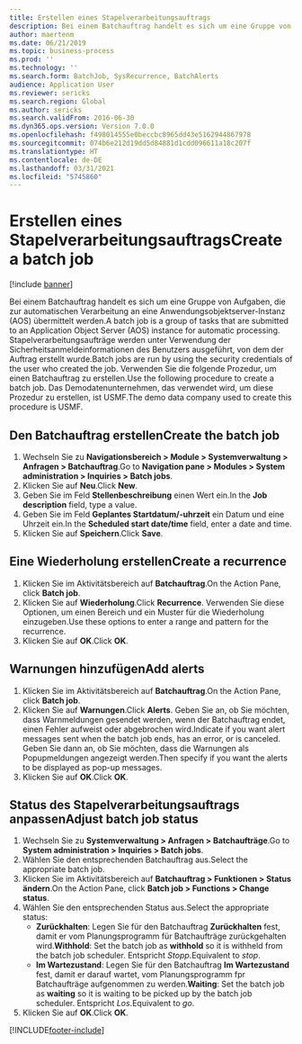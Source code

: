 ```yaml
---
title: Erstellen eines Stapelverarbeitungsauftrags
description: Bei einem Batchauftrag handelt es sich um eine Gruppe von Aufgaben, die zur automatischen Verarbeitung an eine Anwendungsobjektserver-Instanz (AOS) übermittelt werden.
author: maertenm
ms.date: 06/21/2019
ms.topic: business-process
ms.prod: ''
ms.technology: ''
ms.search.form: BatchJob, SysRecurrence, BatchAlerts
audience: Application User
ms.reviewer: sericks
ms.search.region: Global
ms.author: sericks
ms.search.validFrom: 2016-06-30
ms.dyn365.ops.version: Version 7.0.0
ms.openlocfilehash: f498014555e0beccbc8965dd43e5162944867978
ms.sourcegitcommit: 074b6e212d19dd5d84881d1cdd096611a18c207f
ms.translationtype: HT
ms.contentlocale: de-DE
ms.lasthandoff: 03/31/2021
ms.locfileid: "5745860"
---
```

# <a name="create-a-batch-job"></a><span data-ttu-id="ec5c5-103">Erstellen eines Stapelverarbeitungsauftrags</span><span class="sxs-lookup"><span data-stu-id="ec5c5-103">Create a batch job</span></span>

[!include [banner](../../includes/banner.md)]

<span data-ttu-id="ec5c5-104">Bei einem Batchauftrag handelt es sich um eine Gruppe von Aufgaben, die zur automatischen Verarbeitung an eine Anwendungsobjektserver-Instanz (AOS) übermittelt werden.</span><span class="sxs-lookup"><span data-stu-id="ec5c5-104">A batch job is a group of tasks that are submitted to an Application Object Server (AOS) instance for automatic processing.</span></span> <span data-ttu-id="ec5c5-105">Stapelverarbeitungsaufträge werden unter Verwendung der Sicherheitsanmeldeinformationen des Benutzers ausgeführt, von dem der Auftrag erstellt wurde.</span><span class="sxs-lookup"><span data-stu-id="ec5c5-105">Batch jobs are run by using the security credentials of the user who created the job.</span></span> <span data-ttu-id="ec5c5-106">Verwenden Sie die folgende Prozedur, um einen Batchauftrag zu erstellen.</span><span class="sxs-lookup"><span data-stu-id="ec5c5-106">Use the following procedure to create a batch job.</span></span> <span data-ttu-id="ec5c5-107">Das Demodatenunternehmen, das verwendet wird, um diese Prozedur zu erstellen, ist USMF.</span><span class="sxs-lookup"><span data-stu-id="ec5c5-107">The demo data company used to create this procedure is USMF.</span></span>


## <a name="create-the-batch-job"></a><span data-ttu-id="ec5c5-108">Den Batchauftrag erstellen</span><span class="sxs-lookup"><span data-stu-id="ec5c5-108">Create the batch job</span></span>
1. <span data-ttu-id="ec5c5-109">Wechseln Sie zu **Navigationsbereich > Module > Systemverwaltung > Anfragen > Batchauftrag**.</span><span class="sxs-lookup"><span data-stu-id="ec5c5-109">Go to **Navigation pane > Modules > System administration > Inquiries > Batch jobs**.</span></span>
2. <span data-ttu-id="ec5c5-110">Klicken Sie auf **Neu**.</span><span class="sxs-lookup"><span data-stu-id="ec5c5-110">Click **New**.</span></span>
3. <span data-ttu-id="ec5c5-111">Geben Sie im Feld **Stellenbeschreibung** einen Wert ein.</span><span class="sxs-lookup"><span data-stu-id="ec5c5-111">In the **Job description** field, type a value.</span></span>
4. <span data-ttu-id="ec5c5-112">Geben Sie im Feld **Geplantes Startdatum/-uhrzeit** ein Datum und eine Uhrzeit ein.</span><span class="sxs-lookup"><span data-stu-id="ec5c5-112">In the **Scheduled start date/time** field, enter a date and time.</span></span>
5. <span data-ttu-id="ec5c5-113">Klicken Sie auf **Speichern**.</span><span class="sxs-lookup"><span data-stu-id="ec5c5-113">Click **Save**.</span></span>

## <a name="create-a-recurrence"></a><span data-ttu-id="ec5c5-114">Eine Wiederholung erstellen</span><span class="sxs-lookup"><span data-stu-id="ec5c5-114">Create a recurrence</span></span>
1. <span data-ttu-id="ec5c5-115">Klicken Sie im Aktivitätsbereich auf **Batchauftrag**.</span><span class="sxs-lookup"><span data-stu-id="ec5c5-115">On the Action Pane, click **Batch job**.</span></span>
2. <span data-ttu-id="ec5c5-116">Klicken Sie auf **Wiederholung**.</span><span class="sxs-lookup"><span data-stu-id="ec5c5-116">Click **Recurrence**.</span></span> <span data-ttu-id="ec5c5-117">Verwenden Sie diese Optionen, um einen Bereich und ein Muster für die Wiederholung einzugeben.</span><span class="sxs-lookup"><span data-stu-id="ec5c5-117">Use these options to enter a range and pattern for the recurrence.</span></span>  
3. <span data-ttu-id="ec5c5-118">Klicken Sie auf **OK**.</span><span class="sxs-lookup"><span data-stu-id="ec5c5-118">Click **OK**.</span></span>

## <a name="add-alerts"></a><span data-ttu-id="ec5c5-119">Warnungen hinzufügen</span><span class="sxs-lookup"><span data-stu-id="ec5c5-119">Add alerts</span></span>
1. <span data-ttu-id="ec5c5-120">Klicken Sie im Aktivitätsbereich auf **Batchauftrag**.</span><span class="sxs-lookup"><span data-stu-id="ec5c5-120">On the Action Pane, click **Batch job**.</span></span>
2. <span data-ttu-id="ec5c5-121">Klicken Sie auf **Warnungen**.</span><span class="sxs-lookup"><span data-stu-id="ec5c5-121">Click **Alerts**.</span></span> <span data-ttu-id="ec5c5-122">Geben Sie an, ob Sie möchten, dass Warnmeldungen gesendet werden, wenn der Batchauftrag endet, einen Fehler aufweist oder abgebrochen wird.</span><span class="sxs-lookup"><span data-stu-id="ec5c5-122">Indicate if you want alert messages sent when the batch job ends, has an error, or is canceled.</span></span> <span data-ttu-id="ec5c5-123">Geben Sie dann an, ob Sie möchten, dass die Warnungen als Popupmeldungen angezeigt werden.</span><span class="sxs-lookup"><span data-stu-id="ec5c5-123">Then specify if you want the alerts to be displayed as pop-up messages.</span></span>   
3. <span data-ttu-id="ec5c5-124">Klicken Sie auf **OK**.</span><span class="sxs-lookup"><span data-stu-id="ec5c5-124">Click **OK**.</span></span>

## <a name="adjust-batch-job-status"></a><span data-ttu-id="ec5c5-125">Status des Stapelverarbeitungsauftrags anpassen</span><span class="sxs-lookup"><span data-stu-id="ec5c5-125">Adjust batch job status</span></span>
1. <span data-ttu-id="ec5c5-126">Wechseln Sie zu **Systemverwaltung > Anfragen > Batchaufträge**.</span><span class="sxs-lookup"><span data-stu-id="ec5c5-126">Go to **System administration > Inquiries > Batch jobs**.</span></span>
2. <span data-ttu-id="ec5c5-127">Wählen Sie den entsprechenden Batchauftrag aus.</span><span class="sxs-lookup"><span data-stu-id="ec5c5-127">Select the appropriate batch job.</span></span>
3. <span data-ttu-id="ec5c5-128">Klicken Sie im Aktivitätsbereich auf **Batchauftrag > Funktionen > Status ändern**.</span><span class="sxs-lookup"><span data-stu-id="ec5c5-128">On the Action Pane, click **Batch job > Functions > Change status**.</span></span>
4. <span data-ttu-id="ec5c5-129">Wählen Sie den entsprechenden Status aus.</span><span class="sxs-lookup"><span data-stu-id="ec5c5-129">Select the appropriate status:</span></span>
    - <span data-ttu-id="ec5c5-130">**Zurückhalten**: Legen Sie für den Batchauftrag **Zurückhalten** fest, damit er vom Planungsprogramm für Batchaufträge zurückgehalten wird.</span><span class="sxs-lookup"><span data-stu-id="ec5c5-130">**Withhold**: Set the batch job as **withhold** so it is withheld from the batch job scheduler.</span></span> <span data-ttu-id="ec5c5-131">Entspricht *Stopp*.</span><span class="sxs-lookup"><span data-stu-id="ec5c5-131">Equivalent to *stop*.</span></span>
    - <span data-ttu-id="ec5c5-132">**Im Wartezustand**: Legen Sie für den Batchauftrag **Im Wartezustand** fest, damit er darauf wartet, vom Planungsprogramm fpr Batchaufträge aufgenommen zu werden.</span><span class="sxs-lookup"><span data-stu-id="ec5c5-132">**Waiting**: Set the batch job as **waiting** so it is waiting to be picked up by the batch job scheduler.</span></span> <span data-ttu-id="ec5c5-133">Entspricht *Los*.</span><span class="sxs-lookup"><span data-stu-id="ec5c5-133">Equivalent to *go*.</span></span>
5. <span data-ttu-id="ec5c5-134">Klicken Sie auf **OK**.</span><span class="sxs-lookup"><span data-stu-id="ec5c5-134">Click **OK**.</span></span>


[!INCLUDE[footer-include](../../../../includes/footer-banner.md)]